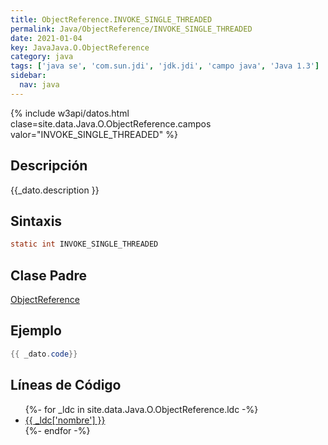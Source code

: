 ```yaml
---
title: ObjectReference.INVOKE_SINGLE_THREADED
permalink: Java/ObjectReference/INVOKE_SINGLE_THREADED
date: 2021-01-04
key: JavaJava.O.ObjectReference
category: java
tags: ['java se', 'com.sun.jdi', 'jdk.jdi', 'campo java', 'Java 1.3']
sidebar: 
  nav: java
---
```


{% include w3api/datos.html clase=site.data.Java.O.ObjectReference.campos valor="INVOKE_SINGLE_THREADED" %}

## Descripción
{{_dato.description }}

## Sintaxis
~~~java
static int INVOKE_SINGLE_THREADED
~~~

## Clase Padre
[ObjectReference](/Java/ObjectReference/)

## Ejemplo
~~~java
{{ _dato.code}}
~~~

## Líneas de Código
<ul>
{%- for _ldc in site.data.Java.O.ObjectReference.ldc -%}
   <li>
       <a href="{{_ldc['url'] }}">{{ _ldc['nombre'] }}</a>
   </li>
{%- endfor -%}
</ul>
